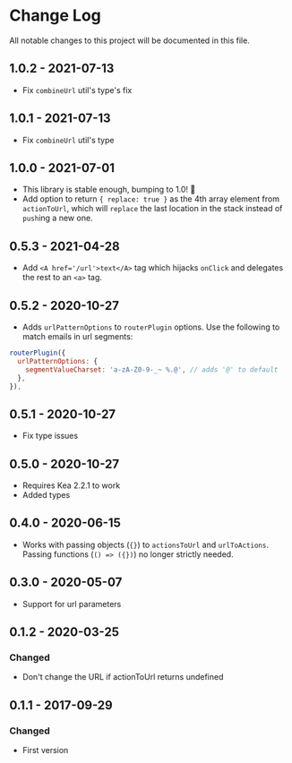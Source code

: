 # Change Log

All notable changes to this project will be documented in this file.

## 1.0.2 - 2021-07-13
- Fix `combineUrl` util's type's fix

## 1.0.1 - 2021-07-13
- Fix `combineUrl` util's type

## 1.0.0 - 2021-07-01
- This library is stable enough, bumping to 1.0! :tada:
- Add option to return `{ replace: true }` as the 4th array element from `actionToUrl`, which will `replace` 
  the last location in the stack instead of `push`ing a new one.  

## 0.5.3 - 2021-04-28

- Add `<A href='/url'>text</A>` tag which hijacks `onClick` and delegates the rest to an `<a>` tag. 

## 0.5.2 - 2020-10-27

- Adds `urlPatternOptions` to `routerPlugin` options. Use the following to match emails in url segments:

```js
routerPlugin({
  urlPatternOptions: {
    segmentValueCharset: 'a-zA-Z0-9-_~ %.@', // adds '@' to default
  },
}),
```

## 0.5.1 - 2020-10-27

- Fix type issues

## 0.5.0 - 2020-10-27

- Requires Kea 2.2.1 to work
- Added types

## 0.4.0 - 2020-06-15

- Works with passing objects (`{}`) to `actionsToUrl` and `urlToActions`. Passing
  functions (`() => ({})`) no longer strictly needed.

## 0.3.0 - 2020-05-07

- Support for url parameters

## 0.1.2 - 2020-03-25

### Changed

- Don't change the URL if actionToUrl returns undefined

## 0.1.1 - 2017-09-29

### Changed

- First version
